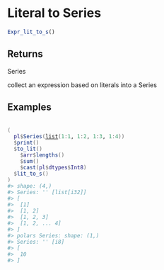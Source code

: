 # Literal to Series

```r
Expr_lit_to_s()
```

## Returns

Series

collect an expression based on literals into a Series

## Examples

<pre class='r-example'> <code> <span class='r-in'><span></span></span>
<span class='r-in'><span><span class='op'>(</span></span></span>
<span class='r-in'><span>  <span class='va'>pl</span><span class='op'>$</span><span class='fu'>Series</span><span class='op'>(</span><span class='fu'><a href='https://rdrr.io/r/base/list.html'>list</a></span><span class='op'>(</span><span class='fl'>1</span><span class='op'>:</span><span class='fl'>1</span>, <span class='fl'>1</span><span class='op'>:</span><span class='fl'>2</span>, <span class='fl'>1</span><span class='op'>:</span><span class='fl'>3</span>, <span class='fl'>1</span><span class='op'>:</span><span class='fl'>4</span><span class='op'>)</span><span class='op'>)</span></span></span>
<span class='r-in'><span>  <span class='op'>$</span><span class='fu'>print</span><span class='op'>(</span><span class='op'>)</span></span></span>
<span class='r-in'><span>  <span class='op'>$</span><span class='fu'>to_lit</span><span class='op'>(</span><span class='op'>)</span></span></span>
<span class='r-in'><span>    <span class='op'>$</span><span class='va'>arr</span><span class='op'>$</span><span class='fu'>lengths</span><span class='op'>(</span><span class='op'>)</span></span></span>
<span class='r-in'><span>    <span class='op'>$</span><span class='fu'>sum</span><span class='op'>(</span><span class='op'>)</span></span></span>
<span class='r-in'><span>    <span class='op'>$</span><span class='fu'>cast</span><span class='op'>(</span><span class='va'>pl</span><span class='op'>$</span><span class='va'>dtypes</span><span class='op'>$</span><span class='va'>Int8</span><span class='op'>)</span></span></span>
<span class='r-in'><span>  <span class='op'>$</span><span class='fu'>lit_to_s</span><span class='op'>(</span><span class='op'>)</span></span></span>
<span class='r-in'><span><span class='op'>)</span></span></span>
<span class='r-out co'><span class='r-pr'>#&gt;</span> shape: (4,)</span>
<span class='r-out co'><span class='r-pr'>#&gt;</span> Series: '' [list[i32]]</span>
<span class='r-out co'><span class='r-pr'>#&gt;</span> [</span>
<span class='r-out co'><span class='r-pr'>#&gt;</span> 	[1]</span>
<span class='r-out co'><span class='r-pr'>#&gt;</span> 	[1, 2]</span>
<span class='r-out co'><span class='r-pr'>#&gt;</span> 	[1, 2, 3]</span>
<span class='r-out co'><span class='r-pr'>#&gt;</span> 	[1, 2, ... 4]</span>
<span class='r-out co'><span class='r-pr'>#&gt;</span> ]</span>
<span class='r-out co'><span class='r-pr'>#&gt;</span> polars Series: shape: (1,)</span>
<span class='r-out co'><span class='r-pr'>#&gt;</span> Series: '' [i8]</span>
<span class='r-out co'><span class='r-pr'>#&gt;</span> [</span>
<span class='r-out co'><span class='r-pr'>#&gt;</span> 	10</span>
<span class='r-out co'><span class='r-pr'>#&gt;</span> ]</span>
 </code></pre>